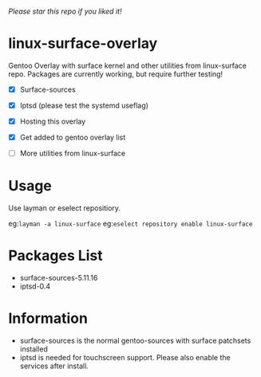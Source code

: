 ###### Please star this repo if you liked it!
# linux-surface-overlay
Gentoo Overlay with surface kernel and other utilities from linux-surface repo. Packages are currently working, but require further testing!

- [X] Surface-sources
- [X] Iptsd (please test the systemd useflag)
- [X] Hosting this overlay
- [X] Get added to gentoo overlay list
- [ ] More utilities from linux-surface


# Usage
Use layman or eselect repositiory.

eg:```layman -a linux-surface```
eg:```eselect repository enable linux-surface```


# Packages List
- surface-sources-5.11.16
- iptsd-0.4

# Information
- surface-sources is the normal gentoo-sources with surface patchsets installed
- iptsd is needed for touchscreen support. Please also enable the services after install.


